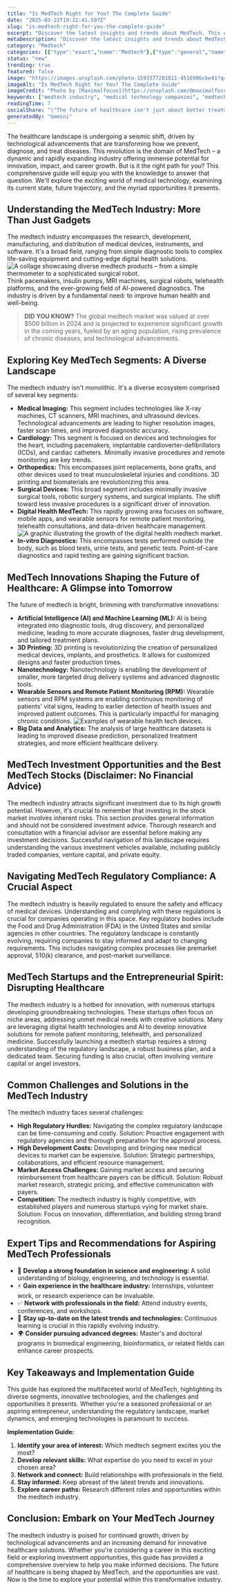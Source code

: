 ```yaml
---
title: "Is MedTech Right for You? The Complete Guide"
date: "2025-03-22T19:22:41.597Z"
slug: "is-medtech-right-for-you-the-complete-guide"
excerpt: "Discover the latest insights and trends about MedTech. This comprehensive guide covers everything you need to know about MedTech in 2025."
metaDescription: "Discover the latest insights and trends about MedTech. This comprehensive guide covers everything you need to know about MedTech in 2025."
category: "Medtech"
categories: [{"type":"exact","name":"Medtech"},{"type":"general","name":"Healthcare"},{"type":"medium","name":"Biotechnology"},{"type":"specific","name":"Medical Imaging"},{"type":"niche","name":"MRI Software"}]
status: "new"
trending: true
featured: false
image: "https://images.unsplash.com/photo-1593377201811-4516986cbe41?q=85&w=1200&fit=max&fm=webp&auto=compress"
imageAlt: "Is MedTech Right for You? The Complete Guide"
imageCredit: "Photo by [Maximalfocus](https://unsplash.com/@maximalfocus) on Unsplash"
keywords: ["medtech industry", "medical technology companies", "medtech innovations", "future of medtech", "medtech investment opportunities", "best medtech stocks", "medtech startups", "digital health medtech", "medtech regulatory compliance", "remote patient monitoring medtech"]
readingTime: 7
socialShare: "\"The future of healthcare isn't just about better treatments; it's about personalized, data-driven care powered by MedTech innovations.  Are you ready to be a part of this revolution?\""
generatedBy: "Gemini"
---
```




The healthcare landscape is undergoing a seismic shift, driven by technological advancements that are transforming how we prevent, diagnose, and treat diseases.  This revolution is the domain of MedTech – a dynamic and rapidly expanding industry offering immense potential for innovation, impact, and career growth. But is it the right path for *you*? This comprehensive guide will equip you with the knowledge to answer that question.  We'll explore the exciting world of medical technology, examining its current state, future trajectory, and the myriad opportunities it presents.

## Understanding the MedTech Industry: More Than Just Gadgets

The medtech industry encompasses the research, development, manufacturing, and distribution of medical devices, instruments, and software.  It's a broad field, ranging from simple diagnostic tools to complex life-saving equipment and cutting-edge digital health solutions.  ![A collage showcasing diverse medtech products – from a simple thermometer to a sophisticated surgical robot.](https://images.unsplash.com/photo-1676954856957-925f7d2070cc?q=85&w=1200&fit=max&fm=webp&auto=compress) Think pacemakers, insulin pumps, MRI machines, surgical robots, telehealth platforms, and the ever-growing field of AI-powered diagnostics.  The industry is driven by a fundamental need: to improve human health and well-being.

> **DID YOU KNOW?** The global medtech market was valued at over $500 billion in 2024 and is projected to experience significant growth in the coming years, fueled by an aging population, rising prevalence of chronic diseases, and technological advancements.

## Exploring Key MedTech Segments:  A Diverse Landscape

The medtech industry isn't monolithic. It's a diverse ecosystem comprised of several key segments:

* **Medical Imaging:** This segment includes technologies like X-ray machines, CT scanners, MRI machines, and ultrasound devices.  Technological advancements are leading to higher resolution images, faster scan times, and improved diagnostic accuracy.
* **Cardiology:** This segment is focused on devices and technologies for the heart, including pacemakers, implantable cardioverter-defibrillators (ICDs), and cardiac catheters. Minimally invasive procedures and remote monitoring are key trends.
* **Orthopedics:**  This encompasses joint replacements, bone grafts, and other devices used to treat musculoskeletal injuries and conditions. 3D printing and biomaterials are revolutionizing this area.
* **Surgical Devices:**  This broad segment includes minimally invasive surgical tools, robotic surgery systems, and surgical implants.  The shift toward less invasive procedures is a significant driver of innovation.
* **Digital Health MedTech:** This rapidly growing area focuses on software, mobile apps, and wearable sensors for remote patient monitoring, telehealth consultations, and data-driven healthcare management. ![A graphic illustrating the growth of the digital health medtech market.](https://images.unsplash.com/photo-1562411054-261f857a7c62?q=85&w=1200&fit=max&fm=webp&auto=compress)
* **In-vitro Diagnostics:**  This encompasses tests performed outside the body, such as blood tests, urine tests, and genetic tests.  Point-of-care diagnostics and rapid testing are gaining significant traction.

## MedTech Innovations Shaping the Future of Healthcare:  A Glimpse into Tomorrow

The future of medtech is bright, brimming with transformative innovations:

* **Artificial Intelligence (AI) and Machine Learning (ML):** AI is being integrated into diagnostic tools, drug discovery, and personalized medicine, leading to more accurate diagnoses, faster drug development, and tailored treatment plans.
* **3D Printing:** 3D printing is revolutionizing the creation of personalized medical devices, implants, and prosthetics.  It allows for customized designs and faster production times.
* **Nanotechnology:** Nanotechnology is enabling the development of smaller, more targeted drug delivery systems and advanced diagnostic tools.
* **Wearable Sensors and Remote Patient Monitoring (RPM):**  Wearable sensors and RPM systems are enabling continuous monitoring of patients' vital signs, leading to earlier detection of health issues and improved patient outcomes.  This is particularly impactful for managing chronic conditions. ![Examples of wearable health tech devices.](https://images.unsplash.com/photo-1593377201811-4516986cbe41?q=85&w=1200&fit=max&fm=webp&auto=compress)
* **Big Data and Analytics:**  The analysis of large healthcare datasets is leading to improved disease prediction, personalized treatment strategies, and more efficient healthcare delivery.

## MedTech Investment Opportunities and the Best MedTech Stocks (Disclaimer: No Financial Advice)

The medtech industry attracts significant investment due to its high growth potential.  However, it's crucial to remember that investing in the stock market involves inherent risks.  This section provides general information and should not be considered investment advice.  Thorough research and consultation with a financial advisor are essential before making any investment decisions.  Successful navigation of this landscape requires understanding the various investment vehicles available, including publicly traded companies, venture capital, and private equity.  

## Navigating MedTech Regulatory Compliance: A Crucial Aspect

The medtech industry is heavily regulated to ensure the safety and efficacy of medical devices.  Understanding and complying with these regulations is crucial for companies operating in this space.  Key regulatory bodies include the Food and Drug Administration (FDA) in the United States and similar agencies in other countries.  The regulatory landscape is constantly evolving, requiring companies to stay informed and adapt to changing requirements.  This includes navigating complex processes like premarket approval, 510(k) clearance, and post-market surveillance.

##  MedTech Startups and the Entrepreneurial Spirit: Disrupting Healthcare

The medtech industry is a hotbed for innovation, with numerous startups developing groundbreaking technologies.  These startups often focus on niche areas, addressing unmet medical needs with creative solutions.  Many are leveraging digital health technologies and AI to develop innovative solutions for remote patient monitoring, telehealth, and personalized medicine.  Successfully launching a medtech startup requires a strong understanding of the regulatory landscape, a robust business plan, and a dedicated team.  Securing funding is also crucial, often involving venture capital or angel investors.

## Common Challenges and Solutions in the MedTech Industry

The medtech industry faces several challenges:

* **High Regulatory Hurdles:**  Navigating the complex regulatory landscape can be time-consuming and costly.  Solution: Proactive engagement with regulatory agencies and thorough preparation for the approval process.
* **High Development Costs:**  Developing and bringing new medical devices to market can be expensive.  Solution: Strategic partnerships, collaborations, and efficient resource management.
* **Market Access Challenges:**  Gaining market access and securing reimbursement from healthcare payers can be difficult.  Solution: Robust market research, strategic pricing, and effective communication with payers.
* **Competition:**  The medtech industry is highly competitive, with established players and numerous startups vying for market share.  Solution:  Focus on innovation, differentiation, and building strong brand recognition.

## Expert Tips and Recommendations for Aspiring MedTech Professionals

* 🔑 **Develop a strong foundation in science and engineering:**  A solid understanding of biology, engineering, and technology is essential.
* ⚡ **Gain experience in the healthcare industry:**  Internships, volunteer work, or research experience can be invaluable.
* ✅ **Network with professionals in the field:**  Attend industry events, conferences, and workshops.
* 🚀 **Stay up-to-date on the latest trends and technologies:**  Continuous learning is crucial in this rapidly evolving industry.
* 🌍 **Consider pursuing advanced degrees:**  Master's and doctoral programs in biomedical engineering, bioinformatics, or related fields can enhance career prospects.

## Key Takeaways and Implementation Guide

This guide has explored the multifaceted world of MedTech, highlighting its diverse segments, innovative technologies, and the challenges and opportunities it presents. Whether you're a seasoned professional or an aspiring entrepreneur, understanding the regulatory landscape, market dynamics, and emerging technologies is paramount to success.

**Implementation Guide:**

1. **Identify your area of interest:** Which medtech segment excites you the most?
2. **Develop relevant skills:** What expertise do you need to excel in your chosen area?
3. **Network and connect:** Build relationships with professionals in the field.
4. **Stay informed:** Keep abreast of the latest trends and innovations.
5. **Explore career paths:** Research different roles and opportunities within the medtech industry.

## Conclusion:  Embark on Your MedTech Journey

The medtech industry is poised for continued growth, driven by technological advancements and an increasing demand for innovative healthcare solutions.  Whether you're considering a career in this exciting field or exploring investment opportunities, this guide has provided a comprehensive overview to help you make informed decisions. The future of healthcare is being shaped by MedTech, and the opportunities are vast.  Now is the time to explore your potential within this transformative industry.

